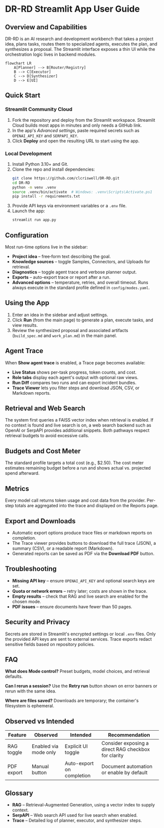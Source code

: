 # DR-RD Streamlit App User Guide

## Overview and Capabilities
DR-RD is an AI research and development workbench that takes a project idea, plans tasks, routes them to specialized agents, executes the plan, and synthesizes a proposal. The Streamlit interface exposes a thin UI while the orchestration logic lives in backend modules.

```mermaid
flowchart LR
    A[Planner] --> B[Router/Registry]
    B --> C[Executor]
    C --> D[Synthesizer]
    D --> E[UI]
```

## Quick Start
### Streamlit Community Cloud
1. Fork the repository and deploy from the Streamlit workspace. Streamlit Cloud builds most apps in minutes and only needs a GitHub link.
2. In the app's *Advanced settings*, paste required secrets such as `OPENAI_API_KEY` and `SERPAPI_KEY`.
3. Click **Deploy** and open the resulting URL to start using the app.

### Local Development
1. Install Python 3.10+ and Git.
2. Clone the repo and install dependencies:
   ```bash
   git clone https://github.com/clcriswell/DR-RD.git
   cd DR-RD
   python -m venv .venv
   source .venv/bin/activate  # Windows: .venv\Scripts\Activate.ps1
   pip install -r requirements.txt
   ```
3. Provide API keys via environment variables or a `.env` file.
4. Launch the app:
   ```bash
   streamlit run app.py
   ```

## Configuration
Most run-time options live in the sidebar:
- **Project idea** – free‑form text describing the goal.
- **Knowledge sources** – toggle Samples, Connectors, and Uploads for retrieval.
- **Diagnostics** – toggle agent trace and verbose planner output.
- **Exports** – auto-export trace or report after a run.
- **Advanced options** – temperature, retries, and overall timeout.
Runs always execute in the standard profile defined in `config/modes.yaml`.

## Using the App
1. Enter an idea in the sidebar and adjust settings.
2. Click **Run** (from the main page) to generate a plan, execute tasks, and view results.
3. Review the synthesized proposal and associated artifacts (`build_spec.md` and `work_plan.md`) in the main panel.

## Agent Trace
When **Show agent trace** is enabled, a Trace page becomes available:
- **Live Status** shows per-task progress, token counts, and cost.
- **Role tabs** display each agent's output with optional raw views.
- **Run Diff** compares two runs and can export incident bundles.
- **Trace Viewer** lets you filter steps and download JSON, CSV, or Markdown reports.

## Retrieval and Web Search
The system first queries a FAISS vector index when retrieval is enabled. If no context is found and live search is on, a web search backend such as OpenAI or SerpAPI provides additional snippets. Both pathways respect retrieval budgets to avoid excessive calls.

## Budgets and Cost Meter
The standard profile targets a total cost (e.g., $2.50). The cost meter estimates remaining budget before a run and shows actual vs. projected spend afterward.

## Metrics
Every model call returns token usage and cost data from the provider. Per-step totals are aggregated into the trace and displayed on the Reports page.

## Export and Downloads
- Automatic export options produce trace files or markdown reports on completion.
- The Trace viewer provides buttons to download the full trace (JSON), a summary (CSV), or a readable report (Markdown).
- Generated reports can be saved as PDF via the **Download PDF** button.

## Troubleshooting
- **Missing API key** – ensure `OPENAI_API_KEY` and optional search keys are set.
- **Quota or network errors** – retry later; costs are shown in the trace.
- **Empty results** – check that RAG and live search are enabled for the chosen mode.
- **PDF issues** – ensure documents have fewer than 50 pages.

## Security and Privacy
Secrets are stored in Streamlit's encrypted settings or local `.env` files. Only the provided API keys are sent to external services. Trace exports redact sensitive fields based on repository policies.

## FAQ
**What does Mode control?** Preset budgets, model choices, and retrieval defaults.

**Can I rerun a session?** Use the **Retry run** button shown on error banners or rerun with the same idea.

**Where are files saved?** Downloads are temporary; the container's filesystem is ephemeral.

## Observed vs Intended
| Feature | Observed | Intended | Recommendation |
|--------|----------|---------|----------------|
| RAG toggle | Enabled via mode only | Explicit UI toggle | Consider exposing a direct RAG checkbox for clarity |
| PDF export | Manual button | Auto-export on completion | Document automation or enable by default |

## Glossary
- **RAG** – Retrieval-Augmented Generation, using a vector index to supply context.
- **SerpAPI** – Web search API used for live search when enabled.
- **Trace** – Detailed log of planner, executor, and synthesizer steps.
